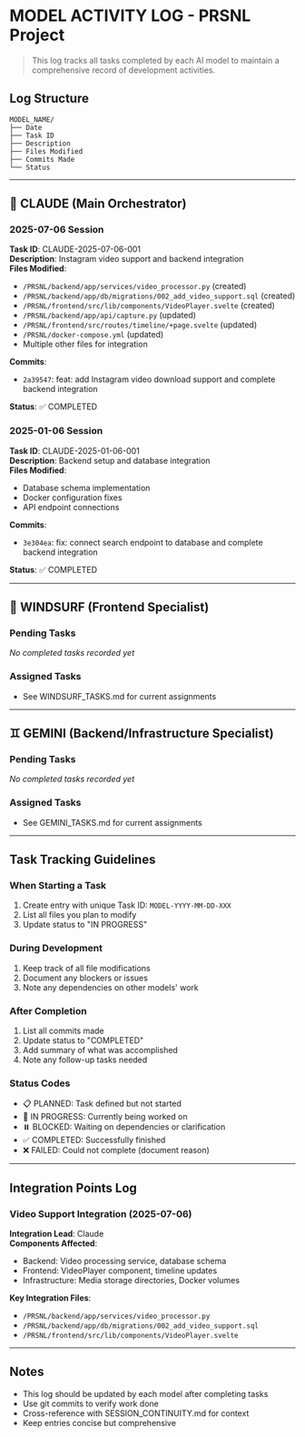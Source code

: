 # MODEL ACTIVITY LOG - PRSNL Project

> This log tracks all tasks completed by each AI model to maintain a comprehensive record of development activities.

## Log Structure
```
MODEL_NAME/
├── Date
├── Task ID
├── Description
├── Files Modified
├── Commits Made
└── Status
```

---

## 🤖 CLAUDE (Main Orchestrator)

### 2025-07-06 Session
**Task ID**: CLAUDE-2025-07-06-001  
**Description**: Instagram video support and backend integration  
**Files Modified**:
- `/PRSNL/backend/app/services/video_processor.py` (created)
- `/PRSNL/backend/app/db/migrations/002_add_video_support.sql` (created)
- `/PRSNL/frontend/src/lib/components/VideoPlayer.svelte` (created)
- `/PRSNL/backend/app/api/capture.py` (updated)
- `/PRSNL/frontend/src/routes/timeline/+page.svelte` (updated)
- `/PRSNL/docker-compose.yml` (updated)
- Multiple other files for integration

**Commits**:
- `2a39547`: feat: add Instagram video download support and complete backend integration

**Status**: ✅ COMPLETED

### 2025-01-06 Session
**Task ID**: CLAUDE-2025-01-06-001  
**Description**: Backend setup and database integration  
**Files Modified**:
- Database schema implementation
- Docker configuration fixes
- API endpoint connections

**Commits**:
- `3e304ea`: fix: connect search endpoint to database and complete backend integration

**Status**: ✅ COMPLETED

---

## 🌊 WINDSURF (Frontend Specialist)

### Pending Tasks
*No completed tasks recorded yet*

### Assigned Tasks
- See WINDSURF_TASKS.md for current assignments

---

## ♊ GEMINI (Backend/Infrastructure Specialist)

### Pending Tasks
*No completed tasks recorded yet*

### Assigned Tasks
- See GEMINI_TASKS.md for current assignments

---

## Task Tracking Guidelines

### When Starting a Task
1. Create entry with unique Task ID: `MODEL-YYYY-MM-DD-XXX`
2. List all files you plan to modify
3. Update status to "IN PROGRESS"

### During Development
1. Keep track of all file modifications
2. Document any blockers or issues
3. Note any dependencies on other models' work

### After Completion
1. List all commits made
2. Update status to "COMPLETED"
3. Add summary of what was accomplished
4. Note any follow-up tasks needed

### Status Codes
- 📋 PLANNED: Task defined but not started
- 🚧 IN PROGRESS: Currently being worked on
- ⏸️ BLOCKED: Waiting on dependencies or clarification
- ✅ COMPLETED: Successfully finished
- ❌ FAILED: Could not complete (document reason)

---

## Integration Points Log

### Video Support Integration (2025-07-06)
**Integration Lead**: Claude  
**Components Affected**:
- Backend: Video processing service, database schema
- Frontend: VideoPlayer component, timeline updates
- Infrastructure: Media storage directories, Docker volumes

**Key Integration Files**:
- `/PRSNL/backend/app/services/video_processor.py`
- `/PRSNL/backend/app/db/migrations/002_add_video_support.sql`
- `/PRSNL/frontend/src/lib/components/VideoPlayer.svelte`

---

## Notes
- This log should be updated by each model after completing tasks
- Use git commits to verify work done
- Cross-reference with SESSION_CONTINUITY.md for context
- Keep entries concise but comprehensive
